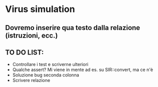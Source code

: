 # Virus simulation
## Dovremo inserire qua testo dalla relazione (istruzioni, ecc.)

## TO DO LIST:
- Controllare i test e scriverne ulteriori
- Qualche assert? Mi viene in mente ad es. su SIR::convert, ma ce n'è
- Soluzione bug seconda colonna
- Scrivere relazione

